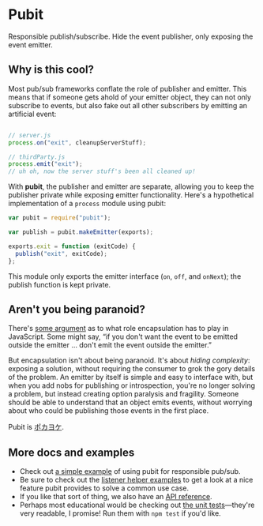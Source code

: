 Pubit
=====
Responsible publish/subscribe. Hide the event publisher, only exposing the event emitter.


Why is this cool?
-----------------

Most pub/sub frameworks conflate the role of publisher and emitter. This means that if someone gets ahold of your emitter object, they can not only subscribe to events, but also fake out all other subscribers by emitting an artificial event:

```javascript

// server.js
process.on("exit", cleanupServerStuff);

// thirdParty.js
process.emit("exit");
// uh oh, now the server stuff's been all cleaned up!
```

With **pubit**, the publisher and emitter are separate, allowing you to keep the publisher private while exposing emitter functionality. Here's a hypothetical implementation of a `process` module using pubit:

```javascript
var pubit = require("pubit");

var publish = pubit.makeEmitter(exports);

exports.exit = function (exitCode) {
  publish("exit", exitCode);
};
```

This module only exports the emitter interface (`on`, `off`, and `onNext`); the publish function is kept private.


Aren't you being paranoid?
--------------------------

There's [some argument][1] as to what role encapsulation has to play in JavaScript. Some might say, “if you don't want the event to be emitted outside the emitter … don't emit the event outside the emitter.”

But encapsulation isn't about being paranoid. It's about _hiding complexity_: exposing a solution, without requiring the consumer to grok the gory details of the problem. An emitter by itself is simple and easy to interface with, but when you add nobs for publishing or introspection, you're no longer solving a problem, but instead creating option paralysis and fragility. Someone should be able to understand that an object emits events, without worrying about who could be publishing those events in the first place.

Pubit is [ポカヨケ][2].


More docs and examples
----------------------

* Check out [a simple example][3] of using pubit for responsible pub/sub.
* Be sure to check out the [listener helper examples][4] to get a look at a nice feature pubit provides to solve a common use case.
* If you like that sort of thing, we also have an [API reference][5].
* Perhaps most educational would be checking out [the unit tests][6]—they're very readable, I promise! Run them with `npm test` if you'd like.



[1]: https://mail.mozilla.org/pipermail/es-discuss/2011-November/017872.html
[2]: http://blog.ploeh.dk/2011/05/24/PokayokeDesignFromSmellToFragrance.aspx
[3]: https://github.com/DomenicDenicola/pubit/wiki/Simple-Example
[4]: https://github.com/DomenicDenicola/pubit/wiki/Listener-Helper-Examples
[5]: https://github.com/DomenicDenicola/pubit/wiki/API-Reference
[6]: https://github.com/DomenicDenicola/pubit/tree/master/test
